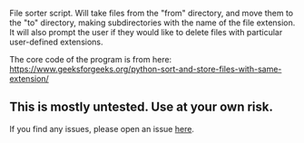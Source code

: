 File sorter script. Will take files from the "from" directory, and move them to the "to" directory, making subdirectories with the name of the file extension.
It will also prompt the user if they would like to delete files with particular user-defined extensions.

The core code of the program is from here: https://www.geeksforgeeks.org/python-sort-and-store-files-with-same-extension/

## This is mostly untested. Use at your own risk.

If you find any issues, please open an issue [here](https://github.com/WhiffyMuffinz/file-sorter-thing/issues).

